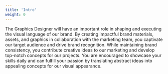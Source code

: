 ```yaml
---
title: 'Intro'
weight: 0
---
```


The Graphics Designer will have an important role in shaping and executing the visual language of our brand. By creating impactful brand materials, assets, and graphics in collaboration with the marketing team, you captivate our target audience and drive brand recognition. While maintaining brand consistency, you contribute creative ideas to our marketing and develop top-notch concepts for our projects. You are encouraged to showcase your skills daily and can fulfill your passion by translating abstract ideas into appealing concepts for our visual appearance.